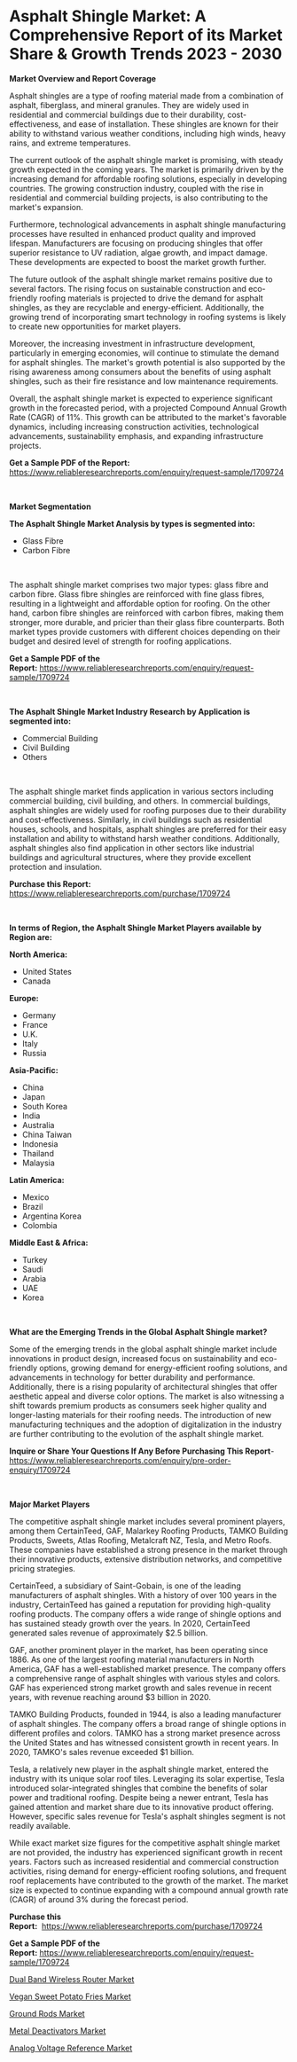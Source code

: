 <p><h1>Asphalt Shingle Market: A Comprehensive Report of its Market Share & Growth Trends 2023 - 2030</h1></p><p><strong>Market Overview and Report Coverage</strong></p>
<p><p>Asphalt shingles are a type of roofing material made from a combination of asphalt, fiberglass, and mineral granules. They are widely used in residential and commercial buildings due to their durability, cost-effectiveness, and ease of installation. These shingles are known for their ability to withstand various weather conditions, including high winds, heavy rains, and extreme temperatures.</p><p>The current outlook of the asphalt shingle market is promising, with steady growth expected in the coming years. The market is primarily driven by the increasing demand for affordable roofing solutions, especially in developing countries. The growing construction industry, coupled with the rise in residential and commercial building projects, is also contributing to the market's expansion.</p><p>Furthermore, technological advancements in asphalt shingle manufacturing processes have resulted in enhanced product quality and improved lifespan. Manufacturers are focusing on producing shingles that offer superior resistance to UV radiation, algae growth, and impact damage. These developments are expected to boost the market growth further.</p><p>The future outlook of the asphalt shingle market remains positive due to several factors. The rising focus on sustainable construction and eco-friendly roofing materials is projected to drive the demand for asphalt shingles, as they are recyclable and energy-efficient. Additionally, the growing trend of incorporating smart technology in roofing systems is likely to create new opportunities for market players.</p><p>Moreover, the increasing investment in infrastructure development, particularly in emerging economies, will continue to stimulate the demand for asphalt shingles. The market's growth potential is also supported by the rising awareness among consumers about the benefits of using asphalt shingles, such as their fire resistance and low maintenance requirements.</p><p>Overall, the asphalt shingle market is expected to experience significant growth in the forecasted period, with a projected Compound Annual Growth Rate (CAGR) of 11%. This growth can be attributed to the market's favorable dynamics, including increasing construction activities, technological advancements, sustainability emphasis, and expanding infrastructure projects.</p></p>
<p><strong>Get a Sample PDF of the Report:</strong> <a href="https://www.reliableresearchreports.com/enquiry/request-sample/1709724">https://www.reliableresearchreports.com/enquiry/request-sample/1709724</a></p>
<p>&nbsp;</p>
<p><strong>Market Segmentation</strong></p>
<p><strong>The Asphalt Shingle Market Analysis by types is segmented into:</strong></p>
<p><ul><li>Glass Fibre</li><li>Carbon Fibre</li></ul></p>
<p>&nbsp;</p>
<p><p>The asphalt shingle market comprises two major types: glass fibre and carbon fibre. Glass fibre shingles are reinforced with fine glass fibres, resulting in a lightweight and affordable option for roofing. On the other hand, carbon fibre shingles are reinforced with carbon fibres, making them stronger, more durable, and pricier than their glass fibre counterparts. Both market types provide customers with different choices depending on their budget and desired level of strength for roofing applications.</p></p>
<p><strong>Get a Sample PDF of the Report:</strong>&nbsp;<a href="https://www.reliableresearchreports.com/enquiry/request-sample/1709724">https://www.reliableresearchreports.com/enquiry/request-sample/1709724</a></p>
<p>&nbsp;</p>
<p><strong>The Asphalt Shingle Market Industry Research by Application is segmented into:</strong></p>
<p><ul><li>Commercial Building</li><li>Civil Building</li><li>Others</li></ul></p>
<p>&nbsp;</p>
<p><p>The asphalt shingle market finds application in various sectors including commercial building, civil building, and others. In commercial buildings, asphalt shingles are widely used for roofing purposes due to their durability and cost-effectiveness. Similarly, in civil buildings such as residential houses, schools, and hospitals, asphalt shingles are preferred for their easy installation and ability to withstand harsh weather conditions. Additionally, asphalt shingles also find application in other sectors like industrial buildings and agricultural structures, where they provide excellent protection and insulation.</p></p>
<p><strong>Purchase this Report:</strong>&nbsp; <a href="https://www.reliableresearchreports.com/purchase/1709724">https://www.reliableresearchreports.com/purchase/1709724</a></p>
<p>&nbsp;</p>
<p><strong>In terms of Region, the Asphalt Shingle Market Players available by Region are:</strong></p>
<p>
    <p> <strong> North America: </strong>
        <ul>
            <li>United States</li>
            <li>Canada</li>
        </ul>
        </p> 
    <p> <strong> Europe: </strong>
        <ul>
            <li>Germany</li>
            <li>France</li>
            <li>U.K.</li>
            <li>Italy</li>
            <li>Russia</li>
        </ul>
        </p> 
    <p> <strong> Asia-Pacific: </strong>
        <ul>
            <li>China</li>
            <li>Japan</li>
            <li>South Korea</li>
            <li>India</li>
            <li>Australia</li>
            <li>China Taiwan</li>
            <li>Indonesia</li>
            <li>Thailand</li>
            <li>Malaysia</li>
        </ul>
        </p> 
    <p> <strong> Latin America: </strong>
        <ul>
            <li>Mexico</li>
            <li>Brazil</li>
            <li>Argentina Korea</li>
            <li>Colombia</li>
        </ul>
        </p> 
    <p> <strong> Middle East & Africa: </strong>
        <ul>
            <li>Turkey</li>
            <li>Saudi</li>
            <li>Arabia</li>
            <li>UAE</li>
            <li>Korea</li>
        </ul>
    </p>
    </p>
<p>&nbsp;</p>
<p><strong>What are the Emerging Trends in the Global Asphalt Shingle market?</strong></p>
<p><p>Some of the emerging trends in the global asphalt shingle market include innovations in product design, increased focus on sustainability and eco-friendly options, growing demand for energy-efficient roofing solutions, and advancements in technology for better durability and performance. Additionally, there is a rising popularity of architectural shingles that offer aesthetic appeal and diverse color options. The market is also witnessing a shift towards premium products as consumers seek higher quality and longer-lasting materials for their roofing needs. The introduction of new manufacturing techniques and the adoption of digitalization in the industry are further contributing to the evolution of the asphalt shingle market.</p></p>
<p><strong>Inquire or Share Your Questions If Any Before Purchasing This Report</strong>- <a href="https://www.reliableresearchreports.com/enquiry/pre-order-enquiry/1709724">https://www.reliableresearchreports.com/enquiry/pre-order-enquiry/1709724</a></p>
<p>&nbsp;</p>
<p><strong>Major Market Players</strong></p>
<p><p>The competitive asphalt shingle market includes several prominent players, among them CertainTeed, GAF, Malarkey Roofing Products, TAMKO Building Products, Sweets, Atlas Roofing, Metalcraft NZ, Tesla, and Metro Roofs. These companies have established a strong presence in the market through their innovative products, extensive distribution networks, and competitive pricing strategies.</p><p>CertainTeed, a subsidiary of Saint-Gobain, is one of the leading manufacturers of asphalt shingles. With a history of over 100 years in the industry, CertainTeed has gained a reputation for providing high-quality roofing products. The company offers a wide range of shingle options and has sustained steady growth over the years. In 2020, CertainTeed generated sales revenue of approximately $2.5 billion.</p><p>GAF, another prominent player in the market, has been operating since 1886. As one of the largest roofing material manufacturers in North America, GAF has a well-established market presence. The company offers a comprehensive range of asphalt shingles with various styles and colors. GAF has experienced strong market growth and sales revenue in recent years, with revenue reaching around $3 billion in 2020.</p><p>TAMKO Building Products, founded in 1944, is also a leading manufacturer of asphalt shingles. The company offers a broad range of shingle options in different profiles and colors. TAMKO has a strong market presence across the United States and has witnessed consistent growth in recent years. In 2020, TAMKO's sales revenue exceeded $1 billion.</p><p>Tesla, a relatively new player in the asphalt shingle market, entered the industry with its unique solar roof tiles. Leveraging its solar expertise, Tesla introduced solar-integrated shingles that combine the benefits of solar power and traditional roofing. Despite being a newer entrant, Tesla has gained attention and market share due to its innovative product offering. However, specific sales revenue for Tesla's asphalt shingles segment is not readily available.</p><p>While exact market size figures for the competitive asphalt shingle market are not provided, the industry has experienced significant growth in recent years. Factors such as increased residential and commercial construction activities, rising demand for energy-efficient roofing solutions, and frequent roof replacements have contributed to the growth of the market. The market size is expected to continue expanding with a compound annual growth rate (CAGR) of around 3% during the forecast period.</p></p>
<p><strong>Purchase this Report:</strong>&nbsp;&nbsp;<a href="https://www.reliableresearchreports.com/purchase/1709724">https://www.reliableresearchreports.com/purchase/1709724</a></p>
<p></p>
<p><strong>Get a Sample PDF of the Report:</strong>&nbsp;<a href="https://www.reliableresearchreports.com/enquiry/request-sample/1709724">https://www.reliableresearchreports.com/enquiry/request-sample/1709724</a></p>
<p><p><a href="https://medium.com/@primeyash92/dual-band-wireless-router-market-analysis-and-sze-forecasted-for-period-from-2023-to-2030-4d66c8a51fbc">Dual Band Wireless Router Market</a></p><p><a href="https://medium.com/@angelaarnold1941/vegan-sweet-potato-fries-market-report-reveals-the-latest-trends-and-growth-opportunities-of-this-7f30daa3a746">Vegan Sweet Potato Fries Market</a></p><p><a href="https://github.com/PeterParrish5/Market-Research-Report-List-2/blob/main/ground-rods-market.md">Ground Rods Market</a></p><p><a href="https://github.com/CliffMedina6/Market-Research-Report-List-2/blob/main/metal-deactivators-market.md">Metal Deactivators Market</a></p><p><a href="https://medium.com/@olenwuckert56/analog-voltage-reference-market-size-market-outlook-and-market-forecast-2023-to-2030-d8460bd81d48">Analog Voltage Reference Market</a></p></p>